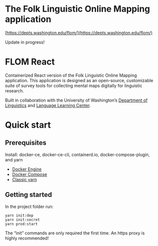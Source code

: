 # The Folk Linguistic Online Mapping application
[https://depts.washington.edu/flom/](https://depts.washington.edu/flom/)

Update in progress!

# FLOM React
Containerized React version of the Folk Linguistic Online Mapping application. This application is designed as an open-source, customizable suite of survey tools for collecting mental maps digitally for linguistic research.

Built in collaboration with the University of Washington’s [Department of Linguistics](https://linguistics.washington.edu/) and [Language Learning Center](https://depts.washington.edu/llc/).

# Quick start

## Prerequisites
Install: docker-ce, docker-ce-cli, containerd.io, docker-compose-plugin, and yarn
* [Docker Engine](https://docs.docker.com/engine/install/)
* [Docker Compose](https://docs.docker.com/compose/install/)
* [Classic yarn](https://classic.yarnpkg.com/en/docs/install)

## Getting started
In the project folder run:
```
yarn init:dep
yarn init:secret
yarn prod:start
```

The “init” commands are only required the first time.
An https proxy is highly recommended!